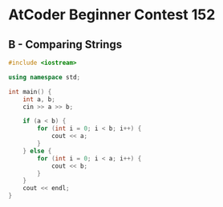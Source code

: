 # AtCoder Beginner Contest 152
## B - Comparing Strings
```cpp
#include <iostream>

using namespace std;

int main() {
    int a, b;
    cin >> a >> b;

    if (a < b) {
        for (int i = 0; i < b; i++) {
            cout << a;
        }
    } else {
        for (int i = 0; i < a; i++) {
            cout << b;
        }
    }
    cout << endl;
}
```
